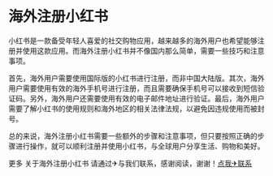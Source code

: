 # 海外注册小红书

小红书是一款备受年轻人喜爱的社交购物应用，越来越多的海外用户也希望能够注册并使用这款应用。而海外注册小红书并不像国内那么简单，需要一些技巧和注意事项。

首先，海外用户需要使用国际版的小红书进行注册，而非中国大陆版。其次，海外用户需要使用有效的海外手机号进行注册，而且需要确保手机号可以接收到短信验证码。另外，海外用户还需要使用有效的电子邮件地址进行验证。最后，海外用户需要了解小红书的使用规则和海外地区的相关法律法规，以避免因违规使用而被封号。

总的来说，海外注册小红书需要一些额外的步骤和注意事项，但只要按照正确的步骤进行操作，就可以顺利注册并使用小红书，与全球用户分享生活、购物和美好。

更多 关于海外注册小红书 请通过✈与我们联系，感谢阅读，谢谢！[点我✈联系](https://www.k02.cc)